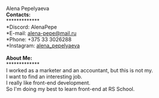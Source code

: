Alena Pepelyaeva
<br>
**Contacts:** <br>
*************<br>
*Discord: AlenaPepe <br>
*E-mail: alena-pepe@mail.ru <br>
*Phone: +375 33 3026288 <br>
*Instagram: [alena_pepelyaeva](https://www.instagram.com/invites/contact/?i=1cpgigwvzxnb0&utm_content=rz6p2e "My instagram") <br>
<br>
**About Me:**<br>
************* <br>
I worked as a marketer and an accountant, but this is not my.<br>
I want to find an interesting job.<br>
I really like front-end development.<br>
So I'm doing my best to learn front-end at RS School.<br>
<br>
